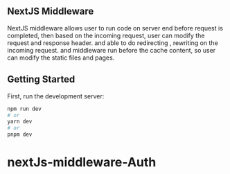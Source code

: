 

## NextJS Middleware

NextJS middleware allows user to run code on server end before request is completed, then based on the incoming request, user can modify the request and response header. and able to do redirecting , rewriting on the incoming request. and middleware run before the cache content, so user can modify the static files and pages.

## Getting Started

First, run the development server:

```bash
npm run dev
# or
yarn dev
# or
pnpm dev
```

# nextJs-middleware-Auth
